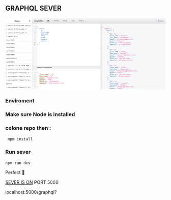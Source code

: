 ## GRAPHQL SEVER 

![This is an image](graphql.png)

### Enviroment
### Make sure Node is installed

### colone repo then :

```
 npm install
```

### Run sever

```
npm run dev
```

Perfect :slightly_smiling_face:

[SEVER IS ON](localhost:5000/graphql?)
PORT 5000

localhost:5000/graphql?
